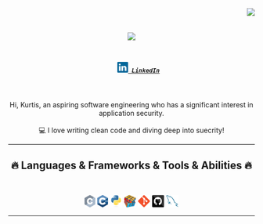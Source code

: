 <img align="right" src="https://visitor-badge.laobi.icu/badge?page_id=hatedpw.hatedpw">

<h1 align="center">
  <a href="https://git.io/typing-svg">
    <img src="https://readme-typing-svg.herokuapp.com/?lines=EXPLOIT+HARD;EXPLOIT+FAST!&center=true&size=30">
  </a>
</h1>
<h5 align="center">
  <code>
    <a href="https://www.linkedin.com/in/kurtisnicks/" title="LinkedIn Profile"><img width="22" src="images/linkedin.svg"> LinkedIn</a></code>
</h5>
<br>
<p align="center">
  Hi, Kurtis, an aspiring software engineering who has a significant interest in application security.
  <br>
  <br>
  💻 I love writing clean code and diving deep into suecrity!
</p>

<hr>
<h2 align="center">🔥 Languages & Frameworks & Tools & Abilities 🔥</h2>
<br>
<p align="center">
  <code><img title="C" height="25" src="images/c.svg"></code>
  <code><img title="C++" height="25" src="images/cpp.svg"></code>
  <code><img title="Python" height="25" src="images/python-original.svg"></code>
  <code><img title="Problem Solving" height="25" src="images/problemSolving.png"></code>
  <code><img title="Git" height="25" src="images/git-original.svg"></code>
  <code><img title="GitHub" height="25" src="images/github.svg"></code>
  <code><img title="MySQL" height="25" src="images/mysql.svg"></code>
</p>
<hr>


